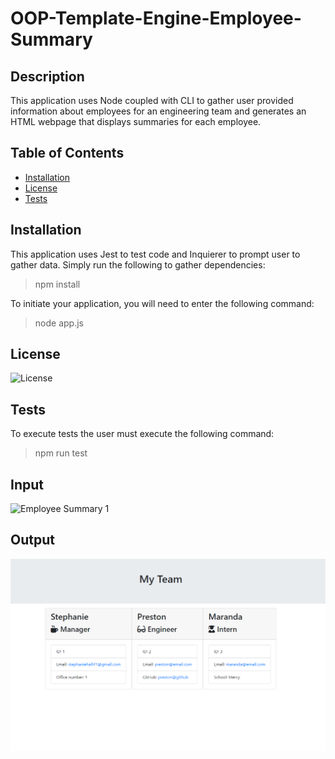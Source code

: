 # OOP-Template-Engine-Employee-Summary

## Description

This application uses Node coupled with CLI to gather user provided information about employees for an engineering team and generates an HTML webpage that displays summaries for each employee.

## Table of Contents

* [Installation](#installation)
* [License](#license)
* [Tests](#tests)

## Installation

This application uses Jest to test code and Inquierer to prompt user to gather data. Simply run the following to gather dependencies:
> npm install

To initiate your application, you will need to enter the following command:
> node app.js

## License

![License](https://img.shields.io/badge/License-none-blue.svg)

## Tests

To execute tests the user must execute the following command:
> npm run test

## Input

![Employee Summary 1](assets/HW10Input.gif)

## Output

![Employee Summary 1](assets/HW10.PNG)
